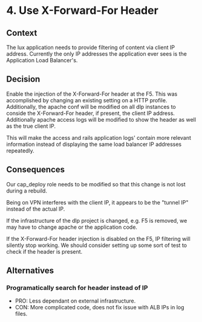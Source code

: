 # 4. Use X-Forward-For Header

## Context

The lux application needs to provide filtering of content via client IP address. Currently the only IP addresses the application ever sees is the Application Load Balancer's.

## Decision

Enable the injection of the X-Forward-For header at the F5. This was accomplished by changing an existing setting on a HTTP profile. Additionally, the apache conf will be modified on all
dlp instances to conside the X-Forward-For header, if present, the client IP address. Additionally apache access logs will be modified to show the header as well as the true client IP.

This will make the access and rails application logs' contain more relevant information instead of displaying the same load balancer IP addresses repeatedly.

## Consequences

Our cap_deploy role needs to be modified so that this change is not lost during a rebuild.

Being on VPN interferes with the client IP, it appears to be the "tunnel IP" instead of the actual IP.

If the infrastructure of the dlp project is changed, e.g. F5 is removed, we may have to change apache or the application code.

If the X-Forward-For header injection is disabled on the F5, IP filtering will silently stop working. We should consider setting up some sort of test to check if the header is present.

## Alternatives

### Programatically search for header instead of IP

- PRO: Less dependant on external infrastructure.
- CON: More complicated code, does not fix issue with ALB IPs in log files.
